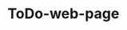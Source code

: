 # ToDo-web-page
<!-- Krav för godkänt (G)

Er applikation ska bete sig som exemplet på TodoMVC-hemsidan, inklusive följande:

x = klar

    [x] Lägga till föremål.
    [X] Ta bort föremål.
    [x] Markera föremål som färdiga.
    [x]Se hur många ofärdiga föremål som återstår ("X items left").
    [x]Ta bort alla färdiga föremål ("Clear completed").
    [x]Visa upp antingen alla föremål ("All"), alla ofärdiga föremål ("Active") 
    [x]eller alla färdiga föremål ("Completed").
    [x] Markera alla föremål som färdiga/ofärdiga.
    
    [ ] itemsleft noll ställs inte när man klickar på reset knappen vid input.
    [ ] Utseende som exampel, css, GUI beteende, ikoner, effekter
    [ ] Responsive
    [ ] Testa alla funtioner

Den nedan gör så att användarens input försvinner. och att man kan skriva något annat därefter.
    ******************************
    <form autocomplete="off">
        <input type="text" id="form1" placeholder="What need to be done?">
    </form>    
    ******************************

De enda undantagen till detta är den funktionalitet som beskrivs nedan under kraven för väl godkänt, och som alltså bara behöver implementeras om ni vill kunna få betyget VG.

Ni ska inte lägga till egen funktionalitet som inte finns i exemplet.

Applikationen ska se ut som exemplet på TodoMVC-hemsidan, med tillägget att den också ska vara responsiv och således fungera bra även på exempelvis mobiltelefoner.

Ikonerna på TodoMVC-hemsidan ritas upp med diverse CSS-tekniker, varav några är avancerade. Istället för att återskapa dessa går det bra om ni använder följande uppsättning ikoner: checkbox-checked.svg, checkbox-unchecked.svg, circle-down.svg, cross.svg (tagna från IcoMoon). -->